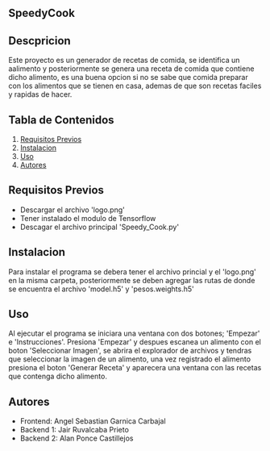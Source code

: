 ## SpeedyCook

## Descpricion
Este proyecto es un generador de recetas de comida, se identifica un aalimento y posteriormente se genera una receta de comida que contiene dicho alimento,
es una buena opcion si no se sabe que comida preparar con los alimentos que se tienen en casa, ademas de que son recetas faciles y rapidas de hacer.


## Tabla de Contenidos
1. [Requisitos Previos](#Requisitos_Previos)
2. [Instalacion](#Instalacion)
3. [Uso](#Uso)
4. [Autores](#Autores)


## Requisitos Previos
- Descargar el archivo 'logo.png'
- Tener instalado el modulo de Tensorflow
- Descagar el archivo principal 'Speedy_Cook.py'


## Instalacion
Para instalar el programa se debera tener el archivo princial y el 'logo.png' en la misma carpeta, posteriormente se deben agregar las rutas de donde se
encuentra el archivo 'model.h5' y 'pesos.weights.h5' 


## Uso
Al ejecutar el programa se iniciara una ventana con dos botones; 'Empezar' e 'Instrucciones'. Presiona 'Empezar' y despues escanea un alimento con el boton
'Seleccionar Imagen', se abrira el explorador de archivos y tendras que seleccionar la imagen de un alimento, una vez registrado el alimento presiona el
boton 'Generar Receta' y aparecera una ventana con las recetas que contenga dicho alimento.

## Autores 
- Frontend: Angel Sebastian Garnica Carbajal
- Backend 1: Jair Ruvalcaba Prieto
- Backend 2: Alan Ponce Castillejos
